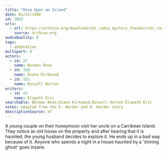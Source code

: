 ```yaml
---
title: "Once Upon an Island"
date: 01/21/1980
id: 1052
urls: 
  - url: https://archive.org/download/cbs_radio_mystery_theater/cbs_radio_mystery_theater-1051-1100.zip/cbs_radio_mystery_theater-1051-1100%2Fcbsrmt_1052_once_upon_an_island.mp3
    source: archive-org
audioQuality: 0
tags: 
  - adaptation
multipart: 0
actors:  
  - id: 27
    name: Norman Rose  
  - id: 318
    name: Diana Kirkwood  
  - id: 151
    name: Russell Horton
writers:  
  - id: 43
    name: Elspeth Eric
searchable: Norman Rose,Diana Kirkwood,Russell Horton Elspeth Eric
notes: adapted from the E. Herder and H. Herder story
descriptionSource: kf
---
```

A young couple on their honeymoon visit her uncle on a Carribean Island. They notice an old house on the property and after hearing that it is haunted, the young husband decides to explore it. He ends up in a bad way because of it. Anyone who spends a night in a house haunted by a 'shining ghost' goes insane.